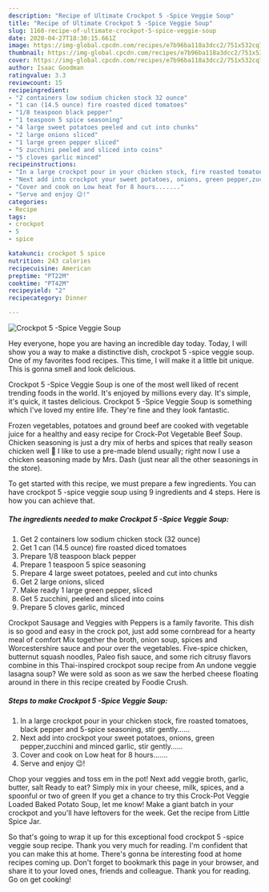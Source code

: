 ```yaml
---
description: "Recipe of Ultimate Crockpot 5 -Spice Veggie Soup"
title: "Recipe of Ultimate Crockpot 5 -Spice Veggie Soup"
slug: 1168-recipe-of-ultimate-crockpot-5-spice-veggie-soup
date: 2020-04-27T18:30:15.661Z
image: https://img-global.cpcdn.com/recipes/e7b96ba118a3dcc2/751x532cq70/crockpot-5-spice-veggie-soup-recipe-main-photo.jpg
thumbnail: https://img-global.cpcdn.com/recipes/e7b96ba118a3dcc2/751x532cq70/crockpot-5-spice-veggie-soup-recipe-main-photo.jpg
cover: https://img-global.cpcdn.com/recipes/e7b96ba118a3dcc2/751x532cq70/crockpot-5-spice-veggie-soup-recipe-main-photo.jpg
author: Isaac Goodman
ratingvalue: 3.3
reviewcount: 15
recipeingredient:
- "2 containers low sodium chicken stock 32 ounce"
- "1 can (14.5 ounce) fire roasted diced tomatoes"
- "1/8 teaspoon black pepper"
- "1 teaspoon 5 spice seasoning"
- "4 large sweet potatoes peeled and cut into chunks"
- "2 large onions sliced"
- "1 large green pepper sliced"
- "5 zucchini peeled and sliced into coins"
- "5 cloves garlic minced"
recipeinstructions:
- "In a large crockpot pour in your chicken stock, fire roasted tomatoes, black pepper and 5-spice seasoning, stir gently......"
- "Next add into crockpot your sweet potatoes, onions, green pepper,zucchini and minced garlic, stir gently......"
- "Cover and cook on Low heat for 8 hours......."
- "Serve and enjoy 😉!"
categories:
- Recipe
tags:
- crockpot
- 5
- spice

katakunci: crockpot 5 spice 
nutrition: 243 calories
recipecuisine: American
preptime: "PT22M"
cooktime: "PT42M"
recipeyield: "2"
recipecategory: Dinner

---
```



![Crockpot 5 -Spice Veggie Soup](https://img-global.cpcdn.com/recipes/e7b96ba118a3dcc2/751x532cq70/crockpot-5-spice-veggie-soup-recipe-main-photo.jpg)

Hey everyone, hope you are having an incredible day today. Today, I will show you a way to make a distinctive dish, crockpot 5 -spice veggie soup. One of my favorites food recipes. This time, I will make it a little bit unique. This is gonna smell and look delicious.

Crockpot 5 -Spice Veggie Soup is one of the most well liked of recent trending foods in the world. It's enjoyed by millions every day. It's simple, it's quick, it tastes delicious. Crockpot 5 -Spice Veggie Soup is something which I've loved my entire life. They're fine and they look fantastic.

Frozen vegetables, potatoes and ground beef are cooked with vegetable juice for a healthy and easy recipe for Crock-Pot Vegetable Beef Soup. Chicken seasoning is just a dry mix of herbs and spices that really season chicken well 🙂 I like to use a pre-made blend usually; right now I use a chicken seasoning made by Mrs. Dash (just near all the other seasonings in the store).


To get started with this recipe, we must prepare a few ingredients. You can have crockpot 5 -spice veggie soup using 9 ingredients and 4 steps. Here is how you can achieve that.

<!--inarticleads1-->

##### The ingredients needed to make Crockpot 5 -Spice Veggie Soup:

1. Get 2 containers low sodium chicken stock (32 ounce)
1. Get 1 can (14.5 ounce) fire roasted diced tomatoes
1. Prepare 1/8 teaspoon black pepper
1. Prepare 1 teaspoon 5 spice seasoning
1. Prepare 4 large sweet potatoes, peeled and cut into chunks
1. Get 2 large onions, sliced
1. Make ready 1 large green pepper, sliced
1. Get 5 zucchini, peeled and sliced into coins
1. Prepare 5 cloves garlic, minced


Crockpot Sausage and Veggies with Peppers is a family favorite. This dish is so good and easy in the crock pot, just add some cornbread for a hearty meal of comfort Mix together the broth, onion soup, spices and Worcestershire sauce and pour over the vegetables. Five-spice chicken, butternut squash noodles, Paleo fish sauce, and some rich citrusy flavors combine in this Thai-inspired crockpot soup recipe from An undone veggie lasagna soup? We were sold as soon as we saw the herbed cheese floating around in there in this recipe created by Foodie Crush. 

<!--inarticleads2-->

##### Steps to make Crockpot 5 -Spice Veggie Soup:

1. In a large crockpot pour in your chicken stock, fire roasted tomatoes, black pepper and 5-spice seasoning, stir gently......
1. Next add into crockpot your sweet potatoes, onions, green pepper,zucchini and minced garlic, stir gently......
1. Cover and cook on Low heat for 8 hours.......
1. Serve and enjoy 😉!


Chop your veggies and toss em in the pot! Next add veggie broth, garlic, butter, salt Ready to eat? Simply mix in your cheese, milk, spices, and a spoonful or two of green If you get a chance to try this Crock-Pot Veggie Loaded Baked Potato Soup, let me know! Make a giant batch in your crockpot and you&#39;ll have leftovers for the week. Get the recipe from Little Spice Jar. 

So that's going to wrap it up for this exceptional food crockpot 5 -spice veggie soup recipe. Thank you very much for reading. I'm confident that you can make this at home. There's gonna be interesting food at home recipes coming up. Don't forget to bookmark this page in your browser, and share it to your loved ones, friends and colleague. Thank you for reading. Go on get cooking!

